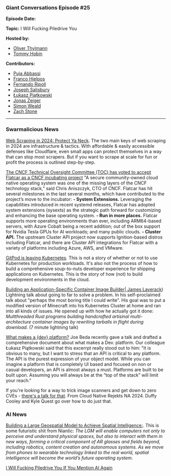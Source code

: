 ### Giant Conversations Episode #25

**Episode Date:**

**Topic:** I Will Fucking Piledrive You

**Hosted by:** 

* [Oliver Thylmann](https://twitter.com/othylmann)
* [Tommy Hobin](https://twitter.com/tommyhobin)

**Contributors:**

* [Puja Abbassi](https://bsky.app/profile/puja.dev)
* [Franco Hielpos](https://www.linkedin.com/in/fhielpos/)
* [Fernando Ripoll](https://github.com/pipo02mix)
* [Joseph Salisbury](https://twitter.com/salisbury_joe)
* [Łukasz Piątkowski](https://www.linkedin.com/in/lukaszpiatkowski/)
* [Jonas Zeiger](https://github.com/lyind)
* [Simon Weald](https://twitter.com/glitchcrab/)
* [Zach Stone](https://www.linkedin.com/in/zstonesecurity/)
------------------------------------------------------------------------------------------------------------------------------


### Swarmalicious News 

[Web Scraping in 2024: Protect Ya Neck](https://x.com/tunahorse21/status/1844589100608668035?s=61). The two main keys of web scraping in 2024 are infrastructure & tactics. With affordable & easily accessible defenses like Cloudflare, even small apps can protect themselves in a way that can stop most scrapers. But if you want to scrape at scale for fun or profit the process is outlined step-by-step.

[The CNCF Technical Oversight Committee (TOC) has voted to accept Flatcar as a CNCF incubating project](https://www.cncf.io/blog/2024/10/29/flatcar-brings-container-linux-to-the-cncf-incubator/) "A secure community-owned cloud native operating system was one of the missing layers of the CNCF technology stack,” said Chris Aniszczyk, CTO of CNCF. Flatcar has hit several milestones in the last several months, which have contributed to the project’s move to the incubator:
**- System Extensions.** Leveraging the capabilities introduced in recent systemd releases, Flatcar has adopted system extensions (sysexts) as the strategic path forward for customizing and enhancing the base operating system. 
**- Run in more places.** Flatcar supports more operating environments than ever, including ARM64-based servers, with Azure Cobalt being a recent addition; out of the box support for Nvidia Tesla GPUs for AI workloads; and many public clouds.
**- Cluster API.** The upstream Cluster API project now supports Ignition-based distros including Flatcar, and there are Cluster API integrations for Flatcar with a variety of platforms including Azure, AWS, and VMware. 

[GitPod is leaving Kubernetes](https://www.gitpod.io/blog/we-are-leaving-kubernetes). This is not a story of whether or not to use Kubernetes for production workloads. It's also not the process of how to build a comprehensive soup-to-nuts developer experience for shipping applications on Kubernetes. This is the story of how (not) to build development environments in the cloud.

[Building an Application-Specific Container Image Builder| James Laverack](https://www.youtube.com/watch?v=NAgxyyL-7LI)) Lightning talk about going to far to solve a problem. In his self-proclaimed talk about "perhaps the most boring title I could write". His goal was to put a modified version of Minecraft into his Kubernetes Cluster at home and ran into all kinds of issues. He opened up with how he actually got it done: _Multthreaded Rust programs building handcrafted artisinal multi-architecture container images by rewriting tarballs in flight during download._ (7 minute lightning talk)

[What makes a {dev} platform?](https://docs.google.com/document/d/1-T9xopIN-SCzQPQPCCMQi3gLecWJolDVewYQAEQSR4g/edit?tab=t.0) Joe Beda recently gave a talk and drafted a comprehensive document about what makes a Dev. platform. Our colleague Łukasz Piątkowski said that this excerrpt really stood out to him: "It is obvious to many, but I want to stress that an API is critical to any platform. The API is the purest expression of your object model. While you can imagine a platform that is completely UI based and focused on non or casual developers, an API is almost always a must.  Platforms are built to be built upon.  Assuming you will always be at the “top of the stack” will limit your reach."

If you're looking for a way to trick image scanners and get down to zero CVEs - [there's a talk for that](https://www.youtube.com/live/mtWPvbmlMFw?si=Dt-zC_dk9SlvCr0G&t=1013). From Cloud Native Rejekts NA 2024. Duffy Cooley and Kyle Quest go over how to do just that. 

### AI News

[Building a Large Geospatial Model to Achieve Spatial Intelligence:](https://nianticlabs.com/news/largegeospatialmodel). This is some futuristic shit from Niantic: _The LGM will enable computers not only to perceive and understand physical spaces, but also to interact with them in new ways, forming a critical component of AR glasses and fields beyond, including robotics, content creation and autonomous systems. As we move from phones to wearable technology linked to the real world, spatial intelligence will become the world’s future operating system._

[I Will Fucking Piledrive You If You Mention AI Again](https://ludic.mataroa.blog/blog/i-will-fucking-piledrive-you-if-you-mention-ai-again/)

